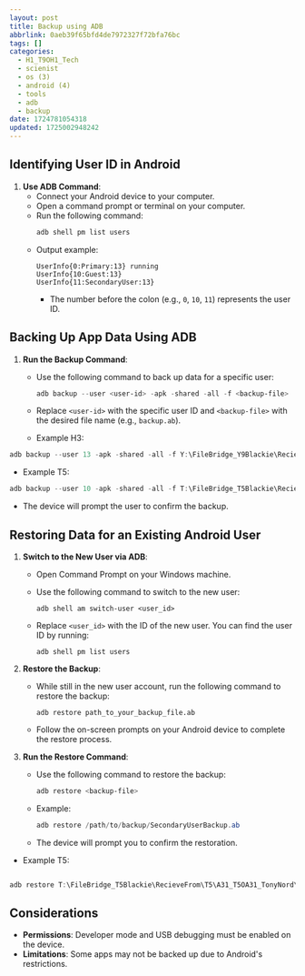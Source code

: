 ```yaml
---
layout: post
title: Backup using ADB
abbrlink: 0aeb39f65bfd4de7972327f72bfa76bc
tags: []
categories:
  - H1_T9OH1_Tech
  - scienist
  - os (3)
  - android (4)
  - tools
  - adb
  - backup
date: 1724781054318
updated: 1725002948242
---
```


## Identifying User ID in Android

1. **Use ADB Command**:
   - Connect your Android device to your computer.
   - Open a command prompt or terminal on your computer.
   - Run the following command:
     ```powershell
     adb shell pm list users
     ```
   - Output example:
     ```
     UserInfo{0:Primary:13} running
     UserInfo{10:Guest:13}
     UserInfo{11:SecondaryUser:13}
     ```
     - The number before the colon (e.g., `0`, `10`, `11`) represents the user ID.

## Backing Up App Data Using ADB

1. **Run the Backup Command**:
   - Use the following command to back up data for a specific user:
     ```powershell
     adb backup --user <user-id> -apk -shared -all -f <backup-file>
     ```

   - Replace `<user-id>` with the specific user ID and `<backup-file>` with the desired file name (e.g., `backup.ab`).

   - Example H3:

```powershell
adb backup --user 13 -apk -shared -all -f Y:\FileBridge_Y9Blackie\RecieveFrom\H3\A31_H3OA31_PhoenixNord\H3OA31ADB\ADB-Backups\H3OA31.ab
```

- Example T5:

```powershell
adb backup --user 10 -apk -shared -all -f T:\FileBridge_T5Blackie\RecieveFrom\T5\A31_T5OA31_TonyNord\ADBBackup\T5OA31.ab
```

- The device will prompt the user to confirm the backup.

## Restoring Data for an Existing Android User

1. **Switch to the New User via ADB**:

   - Open Command Prompt on your Windows machine.

   - Use the following command to switch to the new user:

     `adb shell am switch-user <user_id>`

   - Replace `<user_id>` with the ID of the new user. You can find the user ID by running:

     `adb shell pm list users`
2. **Restore the Backup**:

   - While still in the new user account, run the following command to restore the backup:

     `adb restore path_to_your_backup_file.ab`

   - Follow the on-screen prompts on your Android device to complete the restore process.
3. **Run the Restore Command**:
   - Use the following command to restore the backup:
     ```powershell
     adb restore <backup-file>
     ```
   - Example:
     ```powershell
     adb restore /path/to/backup/SecondaryUserBackup.ab
     ```
   - The device will prompt you to confirm the restoration.

- Example T5:

```powershell

adb restore T:\FileBridge_T5Blackie\RecieveFrom\T5\A31_T5OA31_TonyNord\ADBBackup\T5OA31.ab

```

## Considerations

- **Permissions**: Developer mode and USB debugging must be enabled on the device.
- **Limitations**: Some apps may not be backed up due to Android's restrictions.
